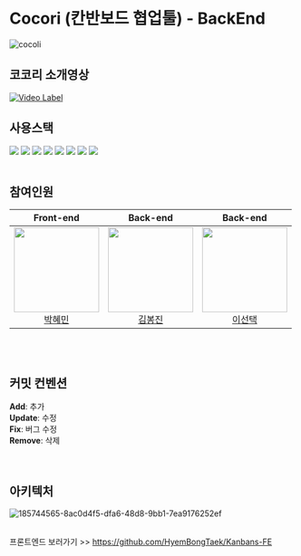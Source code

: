# Cocori (칸반보드 협업툴) - BackEnd
![cocoli](https://user-images.githubusercontent.com/85723134/169466740-5ca1f0a0-6e3a-44ca-b6ee-646c021497f9.png)
<br />

## 코코리 소개영상
[![Video Label](http://img.youtube.com/vi/-_psWkpC5r8/0.jpg)](https://youtu.be/-_psWkpC5r8)


## 사용스택
<img src="https://img.shields.io/badge/Express-000000?style=flat-square&logo=Express&logoColor=white"/></a>
<img src="https://img.shields.io/badge/Node.js-339933?style=flat-square&logo=Node.js&logoColor=white"/></a>
<img src="https://img.shields.io/badge/MySQL-4479A1?style=flat-square&logo=mysql&logoColor=white"/></a>
<img src="https://img.shields.io/badge/Redis-DC382D?style=flat-square&logo=redis&logoColor=white"/></a>
<img src="https://img.shields.io/badge/Firebase Storage-FFCA28?style=flat-square&logo=firebase&logoColor=black"/></a>
<img src="https://img.shields.io/badge/Nginx-009639?style=flat-square&logo=nginx&logoColor=white"/></a>
<img src="https://img.shields.io/badge/Amazon EC2-FF9900?style=flat-square&logo=Amazon ec2&logoColor=white"/></a>
<img src="https://img.shields.io/badge/Socket.io-010101?style=flat-square&logo=socket.io&logoColor=white"/></a>
<br />
<br />

## 참여인원
Front-end |Back-end|Back-end|
:---:|:---:|:---:|
<img width= "150px" src="https://avatars.githubusercontent.com/u/85723134?v=4"/></br><a href='https://github.com/hyemin085'>박혜민</a></br>|<img width= "150px" src="https://avatars.githubusercontent.com/u/88937864?v=4"/></br><a href='https://github.com/poseson92'>김봉진</a>|<img width= "150px" src="https://avatars.githubusercontent.com/u/48742487?v=4"/></br><a href='https://github.com/choice91'>이선택</a>
<br />
<br />

## 커밋 컨벤션
<b>Add</b>: 추가 <br />
<b>Update</b>: 수정 <br />
<b>Fix</b>: 버그 수정 <br />
<b>Remove</b>: 삭제 <br />
<br />
<br />

## 아키텍처
![185744565-8ac0d4f5-dfa6-48d8-9bb1-7ea9176252ef](https://user-images.githubusercontent.com/48742487/194817031-967e29ca-8b85-43a5-8b8b-3d8425554547.jpg)
<br />
<br />

프론트엔드 보러가기 >> https://github.com/HyemBongTaek/Kanbans-FE

